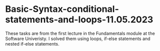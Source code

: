 # Basic-Syntax-conditional-statements-and-loops-11.05.2023
These tasks are from the first lecture in the Fundamentals module at the Software Univeristy. I solved them using loops, if-else statements and nested if-else statements.

